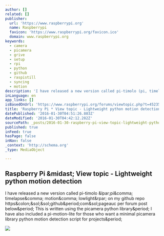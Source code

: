 ```yaml
---
author: []
related: []
publisher:
  url: 'https://www.raspberrypi.org'
  name: Raspberrypi
  favicon: 'https://www.raspberrypi.org/favicon.ico'
  domain: www.raspberrypi.org
keywords:
  - camera
  - picamera
  - grive
  - setup
  - rpi
  - python
  - github
  - raspistill
  - syncing
  - motion
description: 'I have released a new version called pi-timolo (pi, timelapse, motion, lowlight) on my github repo https://github.com/pageauc per forum post below. This is written using the picamera python library. I have also included a pi-motion-lite for those who want a minimal picamera library python motion detection script for projects.'
inLanguage: en
app_links: []
isBasedOnUrl: 'https://www.raspberrypi.org/forums/viewtopic.php?t=45235'
title: 'Raspberry Pi * View topic - Lightweight python motion detection'
datePublished: '2016-01-30T04:51:26.803Z'
dateModified: '2016-01-30T04:42:12.282Z'
sourcePath: _posts/2016-01-30-raspberry-pi-view-topic-lightweight-python-motion-detect.md
published: true
inFeed: true
hasPage: false
inNav: false
_context: 'http://schema.org'
_type: MediaObject

---
```

<article style=""><h1>Raspberry Pi &amp;midast; View topic - Lightweight python motion detection</h1><p>I have released a new version called pi-timolo &amp;lpar;pi&amp;comma; timelapse&amp;comma; motion&amp;comma; lowlight&amp;rpar; on my github repo https&amp;colon;&amp;sol;&amp;sol;github&amp;period;com&amp;sol;pageauc per forum post below&amp;period; This is written using the picamera python library&amp;period; I have also included a pi-motion-lite for those who want a minimal picamera library python motion detection script for projects&amp;period;</p><img src="https://www.raspberrypi.org/forums/download/file.php?avatar=42284_1398338566.jpg" /></article>